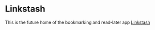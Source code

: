 # Linkstash

This is the future home of the bookmarking and read-later app [Linkstash](https://github.com/ahmadfarhan1981/linkstash)
